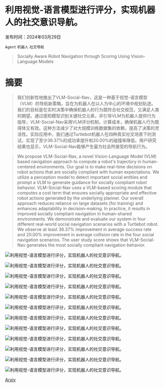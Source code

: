 # 利用视觉-语言模型进行评分，实现机器人的社交意识导航。

发布时间：2024年03月29日

`Agent` `机器人` `社交导航`

> Socially Aware Robot Navigation through Scoring Using Vision-Language Models

# 摘要

> 我们创新性地推出了VLM-Social-Nav，这是一种基于视觉-语言模型（VLM）的导航新策略，旨在为机器人在以人为中心的环境中规划轨迹。我们的目标是在实时决策中确保机器人的行为既符合社交规范，又满足人类的期望。通过感知模型识别关键社交元素，并引导VLM为机器人提供行为指导，VLM-Social-Nav采用VLM评分机制，计算成本，确保机器人行为既得体又有效。这种方法减少了对大规模训练数据集的依赖，提高了决策的灵活性。实际应用中，我们通过Turtlebot机器人在四种真实社交场景下的测试，实现了至少36.37%的成功率提升和20.00%的碰撞率降低。用户研究结果也显示，VLM-Social-Nav能够产生最为社会所接受的导航行为。

> We propose VLM-Social-Nav, a novel Vision-Language Model (VLM) based navigation approach to compute a robot's trajectory in human-centered environments. Our goal is to make real-time decisions on robot actions that are socially compliant with human expectations. We utilize a perception model to detect important social entities and prompt a VLM to generate guidance for socially compliant robot behavior. VLM-Social-Nav uses a VLM-based scoring module that computes a cost term that ensures socially appropriate and effective robot actions generated by the underlying planner. Our overall approach reduces reliance on large datasets (for training) and enhances adaptability in decision-making. In practice, it results in improved socially compliant navigation in human-shared environments. We demonstrate and evaluate our system in four different real-world social navigation scenarios with a Turtlebot robot. We observe at least 36.37% improvement in average success rate and 20.00% improvement in average collision rate in the four social navigation scenarios. The user study score shows that VLM-Social-Nav generates the most socially compliant navigation behavior.

![利用视觉-语言模型进行评分，实现机器人的社交意识导航。](../../../paper_images/2404.00210/x1.png)

![利用视觉-语言模型进行评分，实现机器人的社交意识导航。](../../../paper_images/2404.00210/x2.png)

![利用视觉-语言模型进行评分，实现机器人的社交意识导航。](../../../paper_images/2404.00210/frames_65.jpg)

![利用视觉-语言模型进行评分，实现机器人的社交意识导航。](../../../paper_images/2404.00210/x3.png)

![利用视觉-语言模型进行评分，实现机器人的社交意识导航。](../../../paper_images/2404.00210/x4.png)

![利用视觉-语言模型进行评分，实现机器人的社交意识导航。](../../../paper_images/2404.00210/x5.png)

![利用视觉-语言模型进行评分，实现机器人的社交意识导航。](../../../paper_images/2404.00210/x6.png)

![利用视觉-语言模型进行评分，实现机器人的社交意识导航。](../../../paper_images/2404.00210/x7.png)

![利用视觉-语言模型进行评分，实现机器人的社交意识导航。](../../../paper_images/2404.00210/x8.png)

![利用视觉-语言模型进行评分，实现机器人的社交意识导航。](../../../paper_images/2404.00210/x9.png)

![利用视觉-语言模型进行评分，实现机器人的社交意识导航。](../../../paper_images/2404.00210/x10.png)

![利用视觉-语言模型进行评分，实现机器人的社交意识导航。](../../../paper_images/2404.00210/x11.png)

[Arxiv](https://arxiv.org/abs/2404.00210)